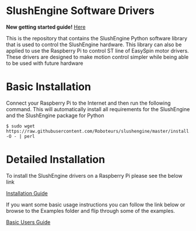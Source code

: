 # SlushEngine Software Drivers #

**New getting started guide!** [Here](http://roboteurs.com/pages/getting-started-with-the-slushengine-software-installation-hardware-setup)

This is the repository that contains the SlushEngine Python software library that is used to control the SlushEngine hardware. This library can also be applied to use the Raspberry Pi to control ST line of EasySpin motor drivers. These drivers are designed to make motion control simpler while being able to be used with future hardware

# Basic Installation #

Connect your Raspberry Pi to the Internet and then run the following command. This will automatically install all requirements for the SlushEngine and the SlushEngine package for Python
```
$ sudo wget https://raw.githubusercontent.com/Roboteurs/slushengine/master/install.pl -O - | perl
```

# Detailed Installation #

To install the SlushEngine drivers on a Raspberry Pi please see the below link

[Installation Guide](https://github.com/Roboteurs/slushengine/blob/master/INSTALL.md)

If you want some basic usage instructions you can follow the link below or browse to the Examples folder and flip through some of the examples.

[Basic Users Guide](https://github.com/Roboteurs/slushengine/blob/master/USAGE%20INSTRUCTIONS.md)
